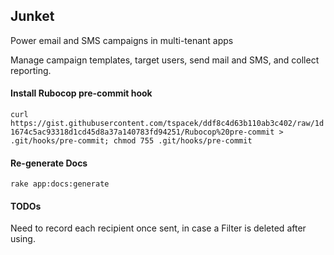 ## Junket

Power email and SMS campaigns in multi-tenant apps

Manage campaign templates, target users, send mail and SMS, and collect reporting.

#### Install Rubocop pre-commit hook
`curl https://gist.githubusercontent.com/tspacek/ddf8c4d63b110ab3c402/raw/1d1674c5ac93318d1cd45d8a37a140783fd94251/Rubocop%20pre-commit > .git/hooks/pre-commit; chmod 755 .git/hooks/pre-commit`

#### Re-generate Docs
`rake app:docs:generate`

#### TODOs
Need to record each recipient once sent, in case a Filter is deleted after using.